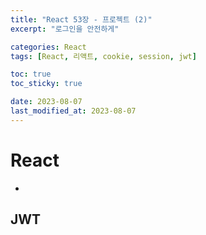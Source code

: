 ```yaml
---
title: "React 53장 - 프로젝트 (2)"
excerpt: "로그인을 안전하게"

categories: React
tags: [React, 리액트, cookie, session, jwt]

toc: true
toc_sticky: true

date: 2023-08-07
last_modified_at: 2023-08-07
---
```


# React

-

## JWT
